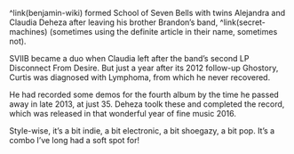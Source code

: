 ^link(benjamin-wiki) formed School of Seven Bells with twins Alejandra and Claudia Deheza after leaving his brother Brandon’s band, ^link(secret-machines) (sometimes using the definite article in their name, sometimes not).

SVIIB became a duo when Claudia left after the band’s second LP Disconnect From Desire.   But just a year after its 2012 follow-up Ghostory, Curtis was diagnosed with Lymphoma, from which he never recovered.

He had recorded some demos for the fourth album by the time he passed away in late 2013, at just 35.  Deheza toolk these and completed the record, which was released in that wonderful year of fine music 2016.

Style-wise, it’s a bit indie, a bit electronic, a bit shoegazy, a bit pop.  It’s a combo I’ve long had a soft spot for!
